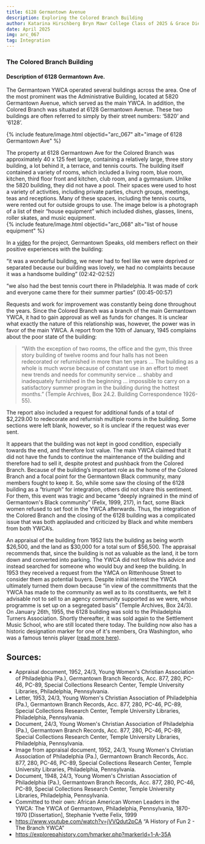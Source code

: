 ```yaml
---
title: 6128 Germantown Avenue
description: Exploring the Colored Branch Building
author: Katarina Hirschberg Bryn Mawr College Class of 2025 & Grace Diehl Bryn Mawr College Class of 2027
date: April 2025
img: arc_067
tag: Integration
---
```


### The Colored Branch Building 

#### Description of 6128 Germantown Ave. 

The Germantown YWCA operated several buildings across the area. One of the most prominent was the Administrative Building, located at 5820 Germantown Avenue, which served as the main YWCA. In addition, the Colored Branch was situated at 6128 Germantown Avenue. These two buildings are often referred to simply by their street numbers: ‘5820’ and ‘6128’.

{% include feature/image.html objectid="arc_067" alt="image of 6128 Germantown Ave" %}


The property at 6128 Germantown Ave for the Colored Branch was approximately 40 x 125 feet large, containing a relatively large, three story building, a lot behind it, a terrace, and tennis courts. The building itself contained a variety of rooms, which included a living room, blue room, kitchen, third floor front and kitchen, club room, and a gymnasium. Unlike the 5820 building, they did not have a pool. Their spaces were used to host a variety of activities, including private parties, church groups, meetings, teas and receptions. Many of these spaces, including the tennis courts, were rented out for outside groups to use. The image below is a photograph of a list of their “house equipment” which included dishes, glasses, linens, roller skates, and music equipment.  
{% include feature/image.html objectid="arc_068" alt="list of house equipment" %}

In a [video](https://www.youtube.com/watch?v=jVVQdut2pCA) for the project, Germantown Speaks, old members reflect on their positive experiences with the building: 

“it was a wonderful building, we never had to feel like we were deprived or separated because our building was lovely, we had no complaints because it was a handsome building” (02:42-02:52) 

“we also had the best tennis court there in Philadelphia. It was made of cork and everyone came there for their summer parties” (00:45-00:57) 

Requests and work for improvement was constantly being done throughout the years. Since the Colored Branch was a branch of the main Germantown YWCA, it had to gain approval as well as funds for changes. It is unclear what exactly the nature of this relationship was, however, the power was in favor of the main YWCA. A report from the 10th of January, 1945 complains about the poor state of the building:  

>“With the exception of two rooms, the office and the gym, this three story building of twelve rooms and four halls has not been redecorated or refurnished in more than ten years ... The building as a whole is much worse because of constant use in an effort to meet new trends and needs for community service ... shabby and inadequately furnished in the beginning ... impossible to carry on a satisfactory summer program in the building during the hottest months.” (Temple Archives, Box 24.2. Building Correspondence 1926-55).  

The report also included a request for additional funds of a total of $2,229.00 to redecorate and refurnish multiple rooms in the building. Some sections were left blank, however, so it is unclear if the request was ever sent.   

It appears that the building was not kept in good condition, especially towards the end, and therefore lost value. The main YWCA claimed that it did not have the funds to continue the maintenance of the building and therefore had to sell it, despite protest and pushback from the Colored Branch. Because of the building’s important role as the home of the Colored Branch and a focal point for the Germantown Black community, many members fought to keep it. So, while some saw the closing of the 6128 building as a “triumph” for integration, others did not share this sentiment. For them, this event was tragic and became “deeply ingrained in the mind of Germantown's Black community” (Felix, 1999, 217), in fact, some Black women refused to set foot in the YWCA afterwards. Thus, the integration of the Colored Branch and the closing of the 6128 building was a complicated issue that was both applauded and criticized by Black and white members from both YWCA’s. 

An appraisal of the building from 1952 lists the building as being worth $26,500, and the land as $30,000 for a total sum of $56,500. The appraisal recommends that, since the building is not as valuable as the land, it be torn down and converted into parking. The YWCA did not follow this advice and instead searched for someone who would buy and keep the building. In 1953 they received a request from the Y*M*CA on Rittenhouse Street to consider them as potential buyers. Despite initial interest the YWCA ultimately turned them down because “in view of the committments that the YWCA has made to the community as well as to its constituents, we felt it advisable not to sell to an agency community supported as we were, whose programme is set up on a segregated basis” (Temple Archives, Box 24/3). On January 26th, 1955, the 6128 building was sold to the Philadelphia Turners Association. Shortly thereafter, it was sold again to the Settlement Music School, who are still located there today. The building now also has a historic designation marker for one of it's members, Ora Washington, who was a famous tennis player ([read more here](https://explorepahistory.com/hmarker.php?markerId=1-A-35A)). 

## Sources: 
- Appraisal document, 1952, 24/3, Young Women's Christian Association of Philadelphia (Pa.), Germantown Branch Records, Acc. 877, 280, PC-46, PC-89, Special Collections Research Center, Temple University Libraries, Philadelphia, Pennsylvania. 
- Letter, 1953, 24/3, Young Women's Christian Association of Philadelphia (Pa.), Germantown Branch Records, Acc. 877, 280, PC-46, PC-89, Special Collections Research Center, Temple University Libraries, Philadelphia, Pennsylvania. 
- Document, 24/3, Young Women's Christian Association of Philadelphia (Pa.), Germantown Branch Records, Acc. 877, 280, PC-46, PC-89, Special Collections Research Center, Temple University Libraries, Philadelphia, Pennsylvania. 
- Image from appraisal document, 1952, 24/3, Young Women's Christian Association of Philadelphia (Pa.), Germantown Branch Records, Acc. 877, 280, PC-46, PC-89, Special Collections Research Center, Temple University Libraries, Philadelphia, Pennsylvania. 
- Document, 1948, 24/3, Young Women's Christian Association of Philadelphia (Pa.), Germantown Branch Records, Acc. 877, 280, PC-46, PC-89, Special Collections Research Center, Temple University Libraries, Philadelphia, Pennsylvania. 
- Committed to their own: African American Women Leaders in the YWCA: The YWCA of Germantown, Philadelphia, Pennsylvania, 1870-1970 [Dissertation], Stephanie Yvette Felix, 1999 
- https://www.youtube.com/watch?v=jVVQdut2pCA “A History of Fun 2 - The Branch YWCA” 
- https://explorepahistory.com/hmarker.php?markerId=1-A-35A 
